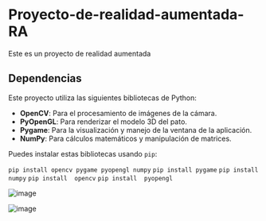 # Proyecto-de-realidad-aumentada-RA
Este es un proyecto de realidad aumentada
## Dependencias

Este proyecto utiliza las siguientes bibliotecas de Python:

- **OpenCV**: Para el procesamiento de imágenes de la cámara.
- **PyOpenGL**: Para renderizar el modelo 3D del pato.
- **Pygame**: Para la visualización y manejo de la ventana de la aplicación.
- **NumPy**: Para cálculos matemáticos y manipulación de matrices.

Puedes instalar estas bibliotecas usando `pip`:


```pip install opencv pygame pyopengl numpy```
```pip install pygame```
```pip install  numpy```
```pip install  opencv```
```pip install  pyopengl ```

![image](https://github.com/user-attachments/assets/8e0b9d7f-db1d-4d8f-86d3-f36e83105944)

![image](https://github.com/user-attachments/assets/0f021013-c611-4f4e-a0aa-b595a378ee3d)
